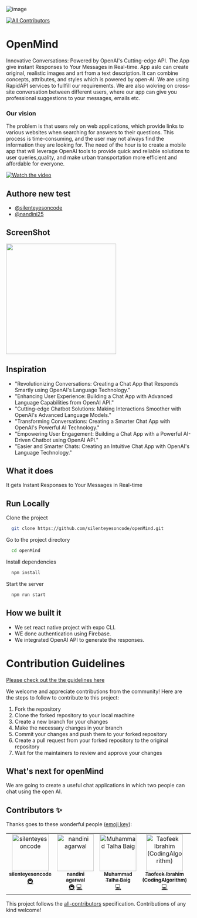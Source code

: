 ![image](https://user-images.githubusercontent.com/46851135/236486477-fd94faaf-6efb-4559-8bb7-4d72adba25a7.svg)
<!-- ALL-CONTRIBUTORS-BADGE:START - Do not remove or modify this section -->
[![All Contributors](https://img.shields.io/badge/all_contributors-5-orange.svg?style=flat-square)](#contributors-)
<!-- ALL-CONTRIBUTORS-BADGE:END -->

# OpenMind

Innovative Conversations: Powered by OpenAI's Cutting-edge API. 
The App give instant Responses to Your Messages in Real-time. App aslo can create original, realistic images and art from a text description. It can combine concepts, attributes, and styles which is powered by open-AI. We are using RapidAPI services to fullfill our requirements. We are also wokring on cross-site conversation between different users, where our app can give you professional suggestions to your messages, emails etc.  


### Our vision

The problem is that users rely on web applications, which provide links to various websites when searching for answers to their questions. This process is time-consuming, and the user may not always find the information they are looking for. The need of the hour is to create a mobile app that will leverage OpenAI tools to provide quick and reliable solutions to user queries,quality, and make urban transportation more efficient and affordable for everyone.

[![Watch the video](http://i3.ytimg.com/vi/_1YkhggKChk/hqdefault.jpg)](https://youtu.be/_1YkhggKChk)


## Authore                                                         new test

- [@silenteyesoncode](https://github.com/silenteyesoncode)
- [@nandini25](https://github.com/nandini25-ag)


## ScreenShot
<img src="https://user-images.githubusercontent.com/46851135/232449785-1c9789b2-f99e-4c3f-86e2-f53697bc8b28.jpg"  width="300" >


 ## Inspiration
- "Revolutionizing Conversations: Creating a Chat App that Responds Smartly using OpenAI's Language Technology."
- "Enhancing User Experience: Building a Chat App with Advanced Language Capabilities from OpenAI API."
- "Cutting-edge Chatbot Solutions: Making Interactions Smoother with OpenAI's Advanced Language Models."
- "Transforming Conversations: Creating a Smarter Chat App with OpenAI's Powerful AI Technology."
- "Empowering User Engagement: Building a Chat App with a Powerful AI-Driven Chatbot using OpenAI API."
-  "Easier and Smarter Chats: Creating an Intuitive Chat App with OpenAI's Language Technology."

## What it does
 It gets Instant Responses to Your Messages in Real-time
 
 ## Run Locally

Clone the project

```bash
  git clone https://github.com/silenteyesoncode/openMind.git
```

Go to the project directory

```bash
  cd openMind
```

Install dependencies

```bash
  npm install
```

Start the server

```bash
  npm run start
```

 
## How we built it
- We set react native project with expo CLI.
- WE done authentication using Firebase.
- We integrated OpenAI API to generate the responses.

# Contribution Guidelines

[Please check out the the guidelines here](Contributing.md)

We welcome and appreciate contributions from the community! Here are the steps to follow to contribute to this project:

1. Fork the repository
2. Clone the forked repository to your local machine
3. Create a new branch for your changes
4. Make the necessary changes in your branch
5. Commit your changes and push them to your forked repository
6. Create a pull request from your forked repository to the original repository
7. Wait for the maintainers to review and approve your changes


## What's next for openMind
We are going to create a useful chat applications in which two people can chat using the open AI.

## Contributors ✨

Thanks goes to these wonderful people ([emoji key](https://allcontributors.org/docs/en/emoji-key)):

<!-- ALL-CONTRIBUTORS-LIST:START - Do not remove or modify this section -->
<!-- prettier-ignore-start -->
<!-- markdownlint-disable -->
<table>
  <tbody>
    <tr>
      <td align="center" valign="top" width="14.28%"><a href="https://github.com/silenteyesoncode"><img src="https://avatars.githubusercontent.com/u/46851135?v=4?s=100" width="100px;" alt="silenteyesoncode"/><br /><sub><b>silenteyesoncode</b></sub></a><br /><a href="#infra-silenteyesoncode" title="Infrastructure (Hosting, Build-Tools, etc)">🚇</a></td>
      <td align="center" valign="top" width="14.28%"><a href="https://github.com/nandini25-ag"><img src="https://avatars.githubusercontent.com/u/64517220?v=4?s=100" width="100px;" alt="nandini agarwal"/><br /><sub><b>nandini agarwal</b></sub></a><br /><a href="#infra-nandini25-ag" title="Infrastructure (Hosting, Build-Tools, etc)">🚇</a> <a href="https://github.com/The-Unleashed-Club/openMind/commits?author=nandini25-ag" title="Code">💻</a></td>
      <td align="center" valign="top" width="14.28%"><a href="https://github.com/mtalhabaig3"><img src="https://avatars.githubusercontent.com/u/57634631?v=4?s=100" width="100px;" alt="Muhammad Talha Baig"/><br /><sub><b>Muhammad Talha Baig</b></sub></a><br /><a href="https://github.com/The-Unleashed-Club/openMind/commits?author=mtalhabaig3" title="Code">💻</a></td>
      <td align="center" valign="top" width="14.28%"><a href="https://github.com/Coding-Algorithm"><img src="https://avatars.githubusercontent.com/u/43940646?v=4?s=100" width="100px;" alt="Taofeek Ibrahim (CodingAlgorithm)"/><br /><sub><b>Taofeek Ibrahim (CodingAlgorithm)</b></sub></a><br /><a href="https://github.com/The-Unleashed-Club/openMind/commits?author=Coding-Algorithm" title="Code">💻</a></td>
      <td align="center" valign="top" width="14.28%"><a href="https://github.com/yogeshwar-chaudhari-20"><img src="https://avatars.githubusercontent.com/u/30533337?v=4?s=100" width="100px;" alt="Yogeshwar Chaudhari"/><br /><sub><b>Yogeshwar Chaudhari</b></sub></a><br /><a href="https://github.com/The-Unleashed-Club/openMind/commits?author=yogeshwar-chaudhari-20" title="Code">💻</a></td>
    </tr>
  </tbody>
</table>

<!-- markdownlint-restore -->
<!-- prettier-ignore-end -->

<!-- ALL-CONTRIBUTORS-LIST:END -->

This project follows the [all-contributors](https://github.com/all-contributors/all-contributors) specification. Contributions of any kind welcome!
